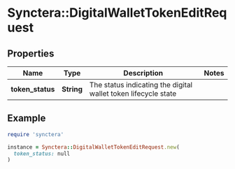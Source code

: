 # Synctera::DigitalWalletTokenEditRequest

## Properties

| Name | Type | Description | Notes |
| ---- | ---- | ----------- | ----- |
| **token_status** | **String** | The status indicating the digital wallet token lifecycle state |  |

## Example

```ruby
require 'synctera'

instance = Synctera::DigitalWalletTokenEditRequest.new(
  token_status: null
)
```

